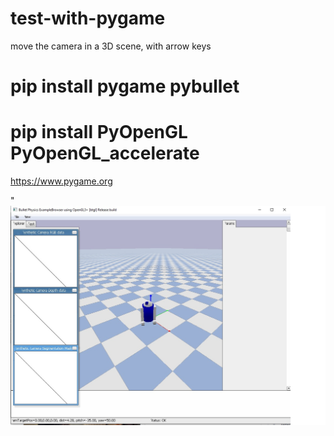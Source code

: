 # test-with-pygame
 move the camera in a 3D scene, with arrow keys
 
 # pip install pygame pybullet
 # pip install PyOpenGL PyOpenGL_accelerate

https://www.pygame.org

"
![Texto alternativo](https://github.com/0joseDark/test-with-pygame/blob/main/v0-0-0/image/simulator3D.jpg)

